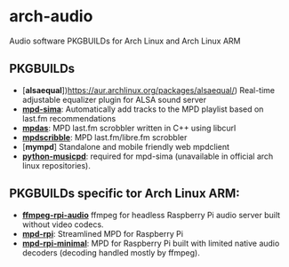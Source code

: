 # arch-audio

Audio software PKGBUILDs for Arch Linux and Arch Linux ARM

## PKGBUILDs
* [**alsaequal**])https://aur.archlinux.org/packages/alsaequal/) Real-time adjustable equalizer plugin for ALSA sound server
* [**mpd-sima**](https://kaliko.me/code/mpd-sima/): Automatically add tracks to the MPD playlist based on last.fm recommendations
* [**mpdas**](http://50hz.ws/mpdas/): MPD last.fm scrobbler written in C++ using libcurl
* [**mpdscribble**](https://www.musicpd.org/clients/mpdscribble/): MPD last.fm/libre.fm scrobbler
* [**mympd**] Standalone and mobile friendly web mpdclient
* [**python-musicpd**](https://aur.archlinux.org/packages/python-musicpd/): required for mpd-sima (unavailable in official arch linux repositories).

## PKGBUILDs specific tor Arch Linux ARM:
* [**ffmpeg-rpi-audio**](https://www.ffmpeg.org/) ffmpeg for headless Raspberry Pi audio server built without video codecs.
* [**mpd-rpi**](https://www.musicpd.org/): Streamlined MPD for Raspberry Pi
* [**mpd-rpi-minimal**](https://www.musicpd.org/): MPD for Raspberry Pi built with limited native audio decoders (decoding handled mostly by ffmpeg).

